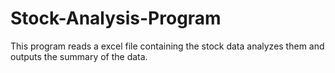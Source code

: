 # Stock-Analysis-Program
This program reads a excel file containing the stock data analyzes them and outputs the summary of the data. 
